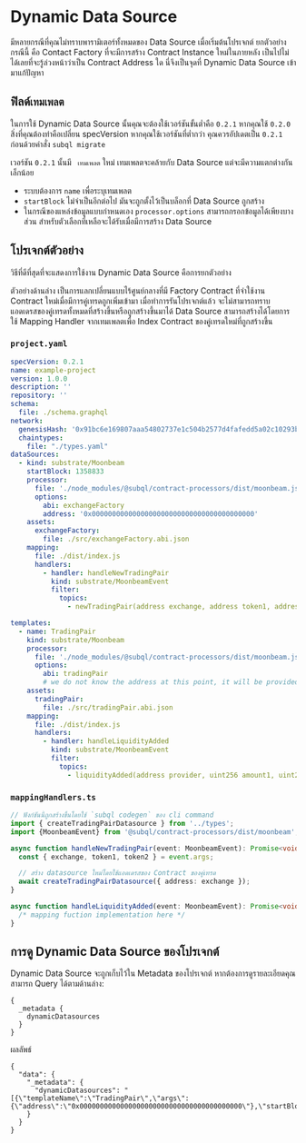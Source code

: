 # Dynamic Data Source

มีหลายกรณีที่คุณไม่ทราบพารามิเตอร์ทั้งหมดของ Data Source เมื่อเริ่มต้นโปรเจกต์ ยกตัวอย่างกรณีนี้ คือ Contact Factory ที่จะมีการสร้าง Contract Instance ใหม่ในภายหลัง เป็นไปไม่ได้เลยที่จะรู้ล่วงหน้าว่าเป็น Contract Address ใด นี่จึงเป็นจุดที่ Dynamic Data Source เข้ามาแก้ปัญหา

## ฟิลด์`เทมเพลต`

ในการใช้ Dynamic Data Source นั้นคุณจะต้องใช้เวอร์ชันขั้นต่ำคือ `0.2.1` หากคุณใช้ `0.2.0` สิ่งที่คุณต้องทำคือเปลี่ยน specVersion หากคุณใช้เวอร์ชันที่ต่ำกว่า คุณควรอัปเดตเป็น `0.2.1` ก่อนด้วยคำสั่ง `subql migrate`

เวอร์ชัน `0.2.1` นั้นมี ` เทมเพลต` ใหม่ เทมเพลตจะคล้ายกับ Data Source แต่จะมีความแตกต่างกันเล็กน้อย

* ระบบต้องการ `name` เพื่อระบุเทมเพลต
* `startBlock` ไม่จำเป็นอีกต่อไป มันจะถูกตั้งไว้เป็นบล็อกที่ Data Source ถูกสร้าง
* ในกรณีของแหล่งข้อมูลแบบกำหนดเอง `processor.options` สามารถกรอกข้อมูลได้เพียงบางส่วน สำหรับตัวเลือกที่เหลือจะได้รับเมื่อมีการสร้าง Data Source

## โปรเจกต์ตัวอย่าง

วิธีที่ดีที่สุดที่จะแสดงการใช้งาน Dynamic Data Source คือการยกตัวอย่าง

ตัวอย่างด้านล่าง เป็นการแลกเปลี่ยนแบบไร้ศูนย์กลางที่มี Factory Contract ที่จำใช้งาน Contract ใหม่เมื่อมีการคู่เทรดถูกเพิ่มเข้ามา เมื่อทำการรันโปรเจกต์แล้ว จะไม่สามารถทราบแอดเดรสของคู่เทรดทั้งหมดที่สร้างขึ้นหรือถูกสร้างขึ้นมาได้ Data Source สามารถสร้างได้โดยการใช้ Mapping Handler จากเทมเพลตเพื่อ Index Contract ของคู่เทรดใหม่ที่ถูกสร้างขึ้น


### `project.yaml`
```yaml
specVersion: 0.2.1
name: example-project
version: 1.0.0
description: ''
repository: ''
schema:
  file: ./schema.graphql
network:
  genesisHash: '0x91bc6e169807aaa54802737e1c504b2577d4fafedd5a02c10293b1cd60e39527'
  chaintypes:
    file: "./types.yaml"
dataSources:
  - kind: substrate/Moonbeam
    startBlock: 1358833
    processor:
      file: './node_modules/@subql/contract-processors/dist/moonbeam.js'
      options:
        abi: exchangeFactory
        address: '0x0000000000000000000000000000000000000000'
    assets:
      exchangeFactory:
        file: ./src/exchangeFactory.abi.json
    mapping:
      file: ./dist/index.js
      handlers:
        - handler: handleNewTradingPair
          kind: substrate/MoonbeamEvent
          filter:
            topics:
              - newTradingPair(address exchange, address token1, address token2)

templates:
  - name: TradingPair
    kind: substrate/Moonbeam
    processor:
      file: './node_modules/@subql/contract-processors/dist/moonbeam.js'
      options:
        abi: tradingPair
        # we do not know the address at this point, it will be provided when instantiated
    assets:
      tradingPair:
        file: ./src/tradingPair.abi.json
    mapping:
      file: ./dist/index.js
      handlers:
        - handler: handleLiquidityAdded
          kind: substrate/MoonbeamEvent
          filter:
            topics:
              - liquidityAdded(address provider, uint256 amount1, uint256 amount2)
```

### `mappingHandlers.ts`

```ts
// ฟังก์ชันนี้ถูกสร้างขึ้นโดยใช้ `subql codegen` ของ cli command
import { createTradingPairDatasource } from '../types';
import {MoonbeamEvent} from '@subql/contract-processors/dist/moonbeam';

async function handleNewTradingPair(event: MoonbeamEvent): Promise<void> {
  const { exchange, token1, token2 } = event.args;

  // สร้าง datasource ใหม่โดยใช้แอดเดรสของ Contract ของคู่เทรด
  await createTradingPairDatasource({ address: exchange });
}

async function handleLiquidityAdded(event: MoonbeamEvent): Promise<void> {
  /* mapping fuction implementation here */
}
```


## การดู Dynamic Data Source ของโปรเจกต์

Dynamic Data Source จะถูกเก็บไว้ใน Metadata ของโปรเจกต์ หากต้องการดูรายละเอียดคุณสามารถ Query ได้ตามด้านล่าง:

```gql
{
  _metadata {
    dynamicDatasources
  }
}
```

ผลลัพธ์
```
{
  "data": {
    "_metadata": {
      "dynamicDatasources": "[{\"templateName\":\"TradingPair\",\"args\":{\"address\":\"0x0000000000000000000000000000000000000000\"},\"startBlock\":1358833}]"
    }
  }
}
```

